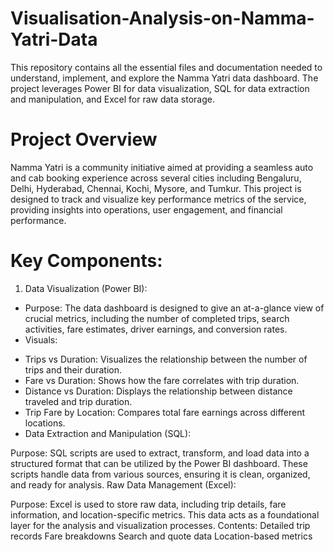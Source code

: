 # Visualisation-Analysis-on-Namma-Yatri-Data
This repository contains all the essential files and documentation needed to understand, implement, and explore the Namma Yatri data dashboard. The project leverages Power BI for data visualization, SQL for data extraction and manipulation, and Excel for raw data storage.

# Project Overview
Namma Yatri is a community initiative aimed at providing a seamless auto and cab booking experience across several cities including Bengaluru, Delhi, Hyderabad, Chennai, Kochi, Mysore, and Tumkur. This project is designed to track and visualize key performance metrics of the service, providing insights into operations, user engagement, and financial performance.

# Key Components:
1. Data Visualization (Power BI):

- Purpose: The data dashboard is designed to give an at-a-glance view of crucial metrics, including the number of completed trips, search activities, fare estimates, driver earnings, and conversion rates.
- Visuals:
 + Trips vs Duration: Visualizes the relationship between the number of trips and their duration.
 + Fare vs Duration: Shows how the fare correlates with trip duration.
 + Distance vs Duration: Displays the relationship between distance traveled and trip duration.
 + Trip Fare by Location: Compares total fare earnings across different locations.
 + Data Extraction and Manipulation (SQL):

Purpose: SQL scripts are used to extract, transform, and load data into a structured format that can be utilized by the Power BI dashboard. These scripts handle data from various sources, ensuring it is clean, organized, and ready for analysis.
Raw Data Management (Excel):

Purpose: Excel is used to store raw data, including trip details, fare information, and location-specific metrics. This data acts as a foundational layer for the analysis and visualization processes.
Contents:
Detailed trip records
Fare breakdowns
Search and quote data
Location-based metrics
